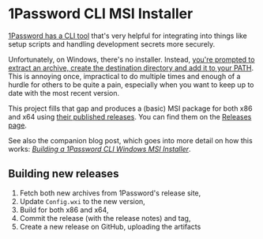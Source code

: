 # 1Password CLI MSI Installer

[1Password has a CLI tool][tool] that's very helpful for integrating into things
like setup scripts and handling development secrets more securely.

Unfortunately, on Windows, there's no installer. Instead, [you're prompted to
extract an archive, create the destination directory and add it to your
PATH][docs]. This is annoying once, impractical to do multiple times and enough
of a hurdle for others to be quite a pain, especially when you want to keep up
to date with the most recent version.

This project fills that gap and produces a (basic) MSI package for both x86 and
x64 using [their published releases][releases]. You can find them on the
[Releases page][msi-releases].

See also the companion blog post, which goes into more detail on how this works:
[_Building a 1Password CLI Windows MSI Installer_][blog-post].

## Building new releases

1. Fetch both new archives from 1Password's release site,
2. Update `Config.wxi` to the new version,
3. Build for both x86 and x64,
4. Commit the release (with the release notes) and tag,
5. Create a new release on GitHub, uploading the artifacts

[tool]: https://developer.1password.com/docs/cli/
[docs]: https://developer.1password.com/docs/cli/get-started#install
[releases]: https://app-updates.agilebits.com/product_history/CLI2
[msi-releases]: https://github.com/nickcharlton/1password-cli-msi-installer/releases
[blog-post]: https://nickcharlton.net/posts/building-a-1password-cli-windows-msi-installer

